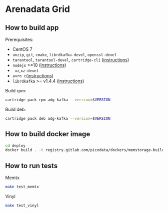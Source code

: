 # Arenadata Grid
## How to build app

Prerequisites:
* CentOS 7
* ``unzip``, ``git``, ``cmake``, ``librdkafka-devel``, ``openssl-devel``
* ``tarantool``, ``tarantool-devel``, ``cartridge-cli`` ([instructions](https://www.tarantool.io/en/download/os-installation/rhel-centos/))
* ``nodejs`` >=10 ([instructions](https://github.com/nodesource/distributions#installation-instructions-1))
* `` xz``,``xz-devel``
* ``avro c``([instructions](https://github.com/apache/avro/blob/master/lang/c/INSTALL))
* ``librdkafka``  >= v1.4.4 ([instructions](https://github.com/edenhill/librdkafka#build-from-source))

Build rpm:
```sh
cartridge pack rpm adg-kafka --version=$VERSION
```
Build deb:
```sh
cartridge pack deb adg-kafka --version=$VERSION
```
## How to build docker image
```sh
cd deploy
docker build . -t registry.gitlab.com/picodata/dockers/memstorage-builder
```
## How to run tests
Memtx
```sh
make test_memtx
```
Vinyl
```sh
make test_vinyl
```